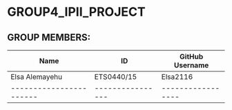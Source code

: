 # GROUP4_IPII_PROJECT

## GROUP MEMBERS:

| Name                  | ID             | GitHub Username |
|-----------------------|----------------|-----------------|
| Elsa Alemayehu        |  ETS0440/15    |   Elsa2116
|-----------------------|----------------|-----------------|

